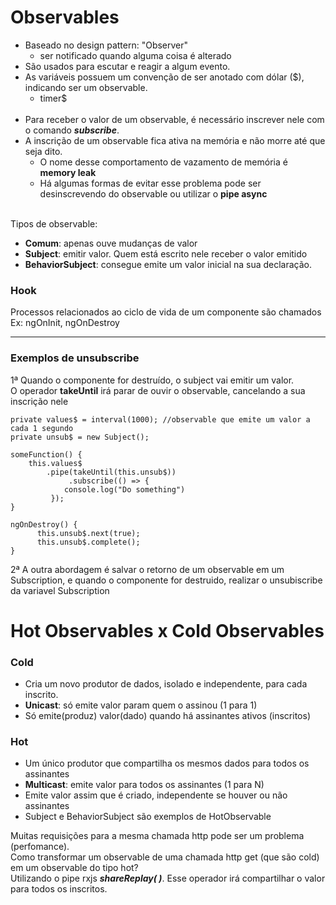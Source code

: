 # Observables

- Baseado no design pattern: "Observer"  <br>
  - ser notificado quando alguma coisa é alterado
- São usados para escutar e reagir a algum evento.
- As variáveis possuem um convenção de ser anotado com dólar ($), indicando ser um observable. <br>
  - timer$
<br><br>
- Para receber o valor de um observable, é necessário inscrever nele com o comando <b><I>subscribe</I></b>.
- A inscrição de um observable fica ativa na memória e não morre até que seja dito.
  - O nome desse comportamento de vazamento de memória é <b>memory leak</b>
  - Há algumas formas de evitar esse problema pode ser desinscrevendo do observable ou utilizar o <b>pipe async</b>
<br><br>

Tipos de observable:
- <b>Comum</b>: apenas ouve mudanças de valor
- <b>Subject</b>: emitir valor. Quem está escrito nele receber o valor emitido
- <b>BehaviorSubject</b>: consegue emite um valor inicial na sua declaração.


<h3> Hook </h3>
Processos relacionados ao ciclo de vida de um componente são chamados <br>
Ex: ngOnInit, ngOnDestroy

---
<h3>Exemplos de unsubscribe</h3>
1ª Quando o componente for destruído, o subject vai emitir um valor.<br>
O operador <b>takeUntil</b> irá parar de ouvir o observable, cancelando a sua inscrição nele

```
private values$ = interval(1000); //observable que emite um valor a cada 1 segundo
private unsub$ = new Subject();

someFunction() {
	this.values$
		.pipe(takeUntil(this.unsub$))
	         .subscribe(() => {
            console.log("Do something")
         });
}

ngOnDestroy() {
      this.unsub$.next(true);
      this.unsub$.complete();
}
```

2ª A outra abordagem é salvar o retorno de um observable em um Subscription, e quando o componente for destruido, realizar o unsubiscribe da variavel Subscription

# Hot Observables x Cold Observables
### Cold
- Cria um novo produtor de dados, isolado e independente, para cada inscrito. 
- <b>Unicast</b>: só emite valor param quem o assinou (1 para 1)
- Só emite(produz) valor(dado) quando há assinantes ativos (inscritos)

### Hot
- Um único produtor que compartilha os mesmos dados para todos os assinantes
- <b>Multicast</b>: emite valor para todos os assinantes (1 para N)
- Emite valor assim que é criado, independente se houver ou não assinantes 
- Subject e BehaviorSubject são exemplos de HotObservable

Muitas requisições para a mesma chamada http pode ser um problema (perfomance).<br/>
Como transformar um observable de uma chamada http get (que são cold) em um observable do tipo hot?<br/>
Utilizando o pipe rxjs <b><i>shareReplay( )</i></b>. Esse operador irá compartilhar o valor para todos os inscritos.
